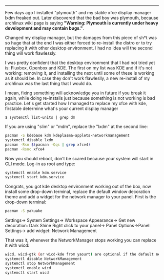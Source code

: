 
---

Few days ago I installed "plymouth" and my stable xfce display manager lxdm freaked out. Later discovered that the bad boy was plymouth, because archlinux wiki page is saying **"Warning: Plymouth is currently under heavy development and may contain bugs."**.

Changed my display manager, but the damages from this piece of sh*t was so huge that at the end I was either forced to re-install the distro or to try replacing it with other desktop environment. I had no idea will the second thing will work flawlessly.

I was pretty confident that the desktop environment that I had not tried yet is: Fluxbox, Openbox and KDE. The first on my list was KDE and if it's not working: removing it, and installing the next until some of these is working as it should be. In case they don't work flawleslly, a new re-install of my archlinux was the last thing that I would do.  

I mean, fixing something will acknowledge you in future if you break it again, while doing re-installs just because something is not working is bad practice. Let's get started how I managed to replace my xfce with kde, firstable determine what's your current display manager

```$ systemctl list-units | grep dm```

If you are using "slim" or "mdm", replace the "lxdm" at the second line:

```bash
pacman -S kdebase kdm kdeplasma-applets-networkmanagement
systemctl disable lxdm
pacman -Rsn $(pacman -Qqs | grep xfce4)
pacman -Rsnc xfce4
```

Now you should reboot, don't be scared because your system will start in CLI mode. Log-in as root and type:

```bash
systemctl enable kdm.service
systemctl start kdm.service
```

Congrats, you got kde desktop environment working out of the box, now install some drop-down terminal, replace the default window decoration theme and add a widget for the network manager to your panel. First is the drop-down terminal:

```bash
pacman -S yakuake
```

Settings-> System Settings-> Workspace Appearance-> Get new decoration: Dark Shine
Right click to your panel-> Panel Options->Panel Settings-> add widget: Network Management

That was it, whenever the NetworkManager stops working you can replace it with wicd:

```bash
wicd, wicd-gtk (or wicd-kde from yaourt) are optional if the default network management applet is not working properly.
systemctl disable NetworkManagement
systemctl stop NetworkManagement
systemctl enable wicd
systemctl start wicd
```
